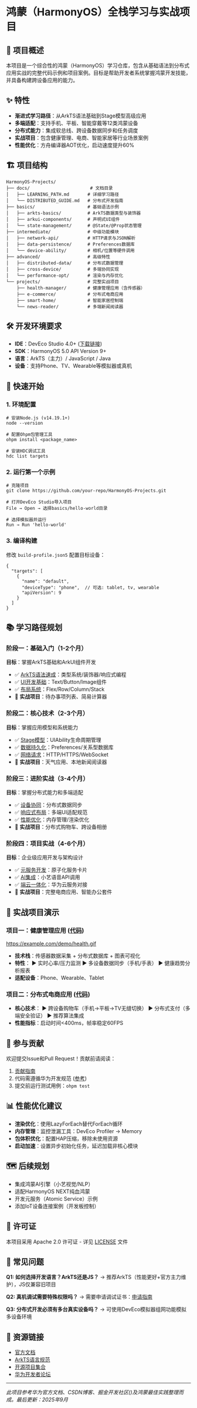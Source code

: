 # 鸿蒙（HarmonyOS）全栈学习与实战项目

## 📖 项目概述

本项目是一个综合性的鸿蒙（HarmonyOS）学习仓库，包含从基础语法到分布式应用实战的完整代码示例和项目案例。目标是帮助开发者系统掌握鸿蒙开发技能，并具备构建跨设备应用的能力。

## ✨ 特性

- **渐进式学习路径**：从ArkTS语法基础到Stage模型高级应用
- **多端适配**：支持手机、平板、智能穿戴等12类鸿蒙设备
- **分布式能力**：集成软总线、跨设备数据同步和任务调度
- **实战项目**：包含健康管理、电商、智能家居等行业场景案例
- **性能优化**：方舟编译器AOT优化，启动速度提升60%

## 🏗️ 项目结构

```
HarmonyOS-Projects/
├── docs/                       # 文档目录
│   ├── LEARNING_PATH.md       # 详细学习路径
│   └── DISTRIBUTED_GUIDE.md   # 分布式开发指南
├── basics/                    # 基础语法示例
│   ├── arkts-basics/          # ArkTS数据类型与装饰器
│   ├── arkui-components/      # 声明式UI组件
│   └── state-management/      # @State/@Prop状态管理
├── intermediate/              # 中级功能模块
│   ├── network-api/           # HTTP请求与JSON解析
│   ├── data-persistence/      # Preferences数据库
│   └── device-ability/        # 相机/位置等硬件调用
├── advanced/                  # 高级特性
│   ├── distributed-data/      # 分布式数据管理
│   ├── cross-device/          # 多端协同实现
│   └── performance-opt/       # 渲染与内存优化
└── projects/                  # 完整实战项目
    ├── health-manager/        # 健康管理应用（含传感器）
    ├── e-commerce/            # 分布式电商应用
    ├── smart-home/            # 智能家居控制端
    └── news-reader/           # 多端新闻阅读器
```

## 🛠️ 开发环境要求

- **IDE**：DevEco Studio 4.0+ ([下载链接](https://developer.harmonyos.com/cn/develop/deveco-studio))
- **SDK**：HarmonyOS 5.0 API Version 9+
- **语言**：ArkTS（主力）/ JavaScript / Java
- **设备**：支持Phone、TV、Wearable等模拟器或真机

## 🚀 快速开始

### 1. 环境配置

```
# 安装Node.js (v14.19.1+)
node --version

# 配置Ohpm包管理工具
ohpm install <package_name>

# 安装HDC调试工具
hdc list targets
```

### 2. 运行第一个示例

```
# 克隆项目
git clone https://github.com/your-repo/HarmonyOS-Projects.git

# 打开DevEco Studio导入项目
File → Open → 选择basics/hello-world目录

# 选择模拟器并运行
Run → Run 'hello-world'
```

### 3. 编译构建

修改 `build-profile.json5` 配置目标设备：

```
{
  "targets": [
    {
      "name": "default",
      "deviceType": "phone",  // 可选: tablet, tv, wearable
      "apiVersion": 9
    }
  ]
}
```

## 📚 学习路径规划

### 阶段一：基础入门（1-2个月）

**目标**：掌握ArkTS基础和ArkUI组件开发

- ✅ [ArkTS语法速成](https://yuanbao.tencent.com/chat/naQivTmsDa/basics/arkts-basics/)：类型系统/装饰器/响应式编程
- ✅ [UI开发基础](https://yuanbao.tencent.com/chat/naQivTmsDa/basics/arkui-components/)：Text/Button/Image组件
- ✅ [布局系统](https://yuanbao.tencent.com/chat/naQivTmsDa/basics/arkui-components/layouts/)：Flex/Row/Column/Stack
- 🎯 **实战项目**：待办事项列表、简易计算器

### 阶段二：核心技术（2-3个月）

**目标**：掌握应用模型和系统能力

- ✅ [Stage模型](https://yuanbao.tencent.com/chat/naQivTmsDa/intermediate/stage-model/)：UIAbility生命周期管理
- ✅ [数据持久化](https://yuanbao.tencent.com/chat/naQivTmsDa/intermediate/data-persistence/)：Preferences/关系型数据库
- ✅ [网络请求](https://yuanbao.tencent.com/chat/naQivTmsDa/intermediate/network-api/)：HTTP/HTTPS/WebSocket
- 🎯 **实战项目**：天气应用、本地新闻阅读器

### 阶段三：进阶实战（3-4个月）

**目标**：掌握分布式能力和多端适配

- ✅ [设备协同](https://yuanbao.tencent.com/chat/naQivTmsDa/advanced/cross-device/)：分布式数据同步
- ✅ [响应式布局](https://yuanbao.tencent.com/chat/naQivTmsDa/advanced/responsive-layout/)：多端UI适配规范
- ✅ [性能优化](https://yuanbao.tencent.com/chat/naQivTmsDa/advanced/performance-opt/)：内存管理/渲染优化
- 🎯 **实战项目**：分布式购物车、跨设备相册

### 阶段四：项目实战（4-6个月）

**目标**：企业级应用开发与架构设计

- ✅ [元服务开发](https://yuanbao.tencent.com/chat/naQivTmsDa/projects/meta-service/)：原子化服务卡片
- ✅ [AI集成](https://yuanbao.tencent.com/chat/naQivTmsDa/projects/ai-integration/)：小艺语音API调用
- ✅ [端云一体化](https://yuanbao.tencent.com/chat/naQivTmsDa/projects/cloud-integration/)：华为云服务对接
- 🎯 **实战项目**：完整电商应用、智能办公套件

## 🌟 实战项目演示

### 项目一：健康管理应用 ([代码](https://yuanbao.tencent.com/chat/naQivTmsDa/projects/health-manager/))

https://example.com/demo/health.gif <!-- 可选：添加GIF演示 -->

- **技术栈**：传感器数据采集 + 分布式数据库 + 图表可视化
- **特性**：
   ▶ 实时心率/压力监测
   ▶ 多设备数据同步（手机/手表）
   ▶ 健康趋势分析报表
- **适配设备**：Phone、Wearable、Tablet

### 项目二：分布式电商应用 ([代码](https://yuanbao.tencent.com/chat/naQivTmsDa/projects/e-commerce/))

- **核心技术**：
   ▶ 跨设备购物车（手机→平板→TV无缝切换）
   ▶ 分布式支付（多端安全验证）
   ▶ 推荐算法集成
- **性能指标**：启动时间<400ms，帧率稳定60FPS

## 🤝 参与贡献

欢迎提交Issue和Pull Request！贡献前请阅读：

1. [贡献指南](https://yuanbao.tencent.com/chat/naQivTmsDa/docs/CONTRIBUTING.md)
2. 代码需遵循华为开发规范 ([参考](https://developer.harmonyos.com/))
3. 提交前运行测试用例：`ohpm test`

## 📊 性能优化建议

- **渲染优化**：使用LazyForEach替代ForEach循环
- **内存管理**：监控泄漏工具：DevEco Profiler → Memory
- **包体积优化**：配置HAP压缩，移除未使用资源
- **启动加速**：设置异步初始化任务，延迟加载非核心模块

## 🗺️ 后续规划

-  集成鸿蒙AI引擎（小艺视觉/NLP）
-  适配HarmonyOS NEXT纯血鸿蒙
-  开发元服务（Atomic Service）示例
-  添加IoT设备连接案例（开发板控制）

## 📃 许可证

本项目采用 Apache 2.0 许可证 - 详见 [LICENSE](https://yuanbao.tencent.com/chat/naQivTmsDa/LICENSE) 文件

## 📮 常见问题

**Q1: 如何选择开发语言？ArkTS还是JS？**
 → 推荐ArkTS（性能更好+官方主力维护），JS仅兼容旧项目

**Q2: 真机调试需要特殊权限吗？**
 → 需要申请调试证书：[申请指南](https://developer.huawei.com/consumer/cn/doc/distribution/app/agc-help-apply-0000001102363452)

**Q3: 分布式开发必须有多台真实设备吗？**
 → 可使用DevEco模拟器组网功能模拟多设备环境

## 🔗 资源链接

- [官方文档](https://developer.harmonyos.com/)
- [ArkTS语言规范](https://developer.harmonyos.com/cn/docs/documentation/doc-guides/arkts-learn-0000001774120146)
- [开源项目集合](https://gitee.com/openharmony)
- [华为开发者论坛](https://developer.huawei.com/consumer/cn/forum/258399785320726528)

------

*此项目参考华为官方文档、CSDN博客、掘金开发社区()及鸿蒙最佳实践整理而成。最后更新：2025年9月*